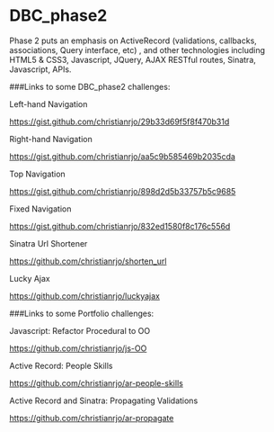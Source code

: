 DBC_phase2
==========

Phase 2 puts an emphasis on ActiveRecord (validations, callbacks, associations, Query interface, etc) , and other technologies including HTML5 & CSS3, Javascript, JQuery, AJAX RESTful routes, Sinatra, Javascript, APIs.

###Links to some DBC_phase2 challenges:

Left-hand Navigation

https://gist.github.com/christianrjo/29b33d69f5f8f470b31d

Right-hand Navigation

https://gist.github.com/christianrjo/aa5c9b585469b2035cda

Top Navigation

https://gist.github.com/christianrjo/898d2d5b33757b5c9685

Fixed Navigation

https://gist.github.com/christianrjo/832ed1580f8c176c556d

Sinatra Url Shortener

https://github.com/christianrjo/shorten_url

Lucky Ajax

https://github.com/christianrjo/luckyajax


###Links to some Portfolio challenges:

Javascript: Refactor Procedural to OO

https://github.com/christianrjo/js-OO

Active Record: People Skills

https://github.com/christianrjo/ar-people-skills

Active Record and Sinatra: Propagating Validations

https://github.com/christianrjo/ar-propagate


